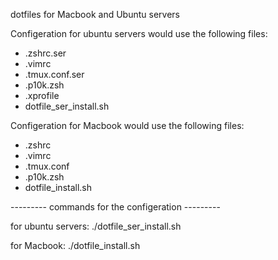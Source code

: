 dotfiles for Macbook and Ubuntu servers

Configeration for ubuntu servers would use the following files:
* .zshrc.ser
* .vimrc
* .tmux.conf.ser
* .p10k.zsh
* .xprofile
* dotfile_ser_install.sh

Configeration for Macbook would use the following files:
* .zshrc
* .vimrc
* .tmux.conf
* .p10k.zsh
* dotfile_install.sh

--------- commands for the configeration ---------  

for ubuntu servers:
./dotfile_ser_install.sh

for Macbook:
./dotfile_install.sh
